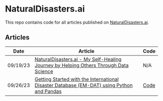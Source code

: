 # NaturalDisasters.ai

This repo contains code for all articles published on [NaturalDisasters.ai](https://naturaldisasters.ai/).

## Articles
| **Date** | **Article** | **Code** |
|---|---|---|
|09/19/23|[NaturalDisasters.ai - My Self-Healing Journey by Helping Others Through Data Science](https://naturaldisasters.ai/posts/welcome-to-natural-disasters-ai/)|N/A|
|09/26/23|[Getting Started with the International Disaster Database (EM-DAT) using Python and Pandas](https://naturaldisasters.ai/posts/getting-started-em-dat-international-disaster-database/)|[Code](https://github.com/jrosebr1/NaturalDisastersAI/tree/main/em-dat-getting-started)|
